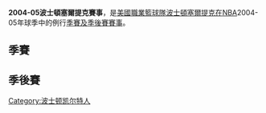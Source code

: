**2004-05波士頓塞爾提克賽事**，是[美國](https://zh.wikipedia.org/wiki/美國 "wikilink")[職業籃球隊](https://zh.wikipedia.org/wiki/職業籃球 "wikilink")[波士頓塞爾提克在](https://zh.wikipedia.org/wiki/波士頓塞爾提克 "wikilink")[NBA](../Page/NBA.md "wikilink")2004-05年球季中的例行[季賽及](https://zh.wikipedia.org/wiki/季賽 "wikilink")[季後賽賽事](https://zh.wikipedia.org/wiki/季後賽 "wikilink")。

## 季賽

## 季後賽

[Category:波士顿凯尔特人](https://zh.wikipedia.org/wiki/Category:波士顿凯尔特人 "wikilink")